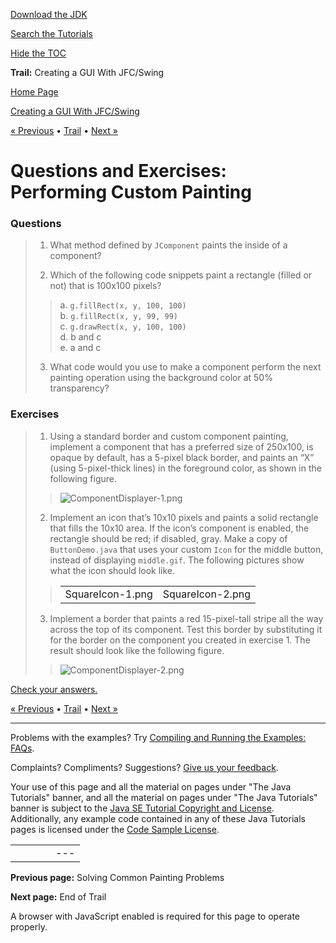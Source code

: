 [Download
the JDK](http://java.sun.com/javase/6/download.jsp)
  
[Search the
Tutorials](../../search.html)
  
[Hide the TOC](javascript:toggleLeft())

**Trail:** Creating a GUI With JFC/Swing

[Home Page](../../index.html)
>
[Creating a GUI With JFC/Swing](../index.html)

[« Previous](../TOC.html) • [Trail](../TOC.html) • [Next »](../end.html)

# Questions and Exercises: Performing Custom Painting

### Questions

> 1. What method defined by `JComponent` paints the
> inside of a component?
>
> 2. Which of the following code snippets paint a rectangle
> (filled or not) that is 100x100 pixels?
>
> > a. `g.fillRect(x, y, 100, 100)`  
> > b. `g.fillRect(x, y, 99, 99)`  
> > c. `g.drawRect(x, y, 100, 100)`  
> > d. b and c  
> > e. a and c
>
> 3. What code would you use to make a component perform the
> next painting operation using the background color at 50% transparency?

### Exercises

> 1. Using a standard border and custom component painting,
> implement a component that has a preferred size of 250x100, is
> opaque by default, has a 5-pixel black border, and paints an
> “X” (using 5-pixel-thick lines) in the foreground color,
> as shown in the following figure.
>
> > ![ComponentDisplayer-1.png](../../figures/uiswing/QandE/ComponentDisplayer-1.png)
>
> 2. Implement an icon that’s 10x10 pixels and paints a
> solid rectangle that fills the 10x10 area. If the icon’s
> component is enabled, the rectangle should be red; if disabled,
> gray. Make a copy of `ButtonDemo.java` that uses your
> custom `Icon` for the middle button, instead of displaying
> `middle.gif`. The following pictures show what the
> icon should look like.  
> > |  |  |
> > | --- | --- |
> > | SquareIcon-1.png | SquareIcon-2.png |
>
> 3. Implement a border that paints a red 15-pixel-tall stripe
> all the way across the top of its component. Test this border
> by substituting it for the border on the component you created
> in exercise 1. The result should look like the following figure.
> > ![ComponentDisplayer-2.png](../../figures/uiswing/QandE/ComponentDisplayer-2.png)

[Check your answers.](answers-ch6.html)

[« Previous](../TOC.html)
•
[Trail](../TOC.html)
•
[Next »](../end.html)

---

Problems with the examples? Try [Compiling and Running
the Examples: FAQs](../../information/run-examples.html).
  
Complaints? Compliments? Suggestions? [Give
us your feedback](http://download.oracle.com/javase/feedback.html).

Your use of this page and all the material on pages under "The Java Tutorials" banner,
and all the material on pages under "The Java Tutorials" banner is subject to the [Java SE Tutorial Copyright
and License](../../information/license.html).
Additionally, any example code contained in any of these Java
Tutorials pages is licensed under the
[Code
Sample License](http://developers.sun.com/license/berkeley_license.html).

|  |  |  |  |  |
| --- | --- | --- | --- | --- |
| |  |  | | --- | --- | | duke image | Oracle logo | | [About Oracle](http://www.oracle.com/us/corporate/index.html) | [Oracle Technology Network](http://www.oracle.com/technology/index.html) | [Terms of Service](https://www.samplecode.oracle.com/servlets/CompulsoryClickThrough?type=TermsOfService) | Copyright © 1995, 2011 Oracle and/or its affiliates. All rights reserved. |

**Previous page:** Solving Common Painting Problems
  
**Next page:** End of Trail




A browser with JavaScript enabled is required for this page to operate properly.